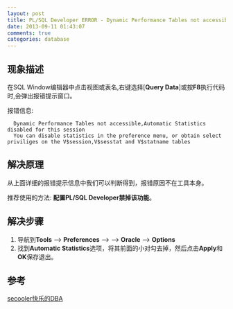 ```yaml
---
layout: post
title: PL/SQL Developer ERROR - Dynamic Performance Tables not accessible
date: 2013-09-11 01:43:07
comments: true
categories: database
---
```

## 现象描述

  在SQL Window编辑器中点击视图或表名,右键选择[**Query Data**]或按**F8**执行代码时,会弹出报错提示窗口。


报错信息:

      Dynamic Performance Tables not accessible,Automatic Statistics disabled for this session
      You can disable statistics in the preference menu, or obtain select priviliges on the V$session,V$sesstat and V$statname tables

## 解决原理

  从上面详细的报错提示信息中我们可以判断得到，报错原因不在工具本身。

  推荐使用的方法: **配置PL/SQL Developer禁掉该功能**。

## 解决步骤

  1. 导航到**Tools** --> **Preferences** --> --> **Oracle** --> **Options**
  2. 找到**Automatic Statistics**选项，将其前面的小对勾去掉，然后点击**Apply**和**OK**保存退出。

## 参考

  [secooler快乐的DBA](http://space.itpub.net/519536/viewspace-614671)
  
